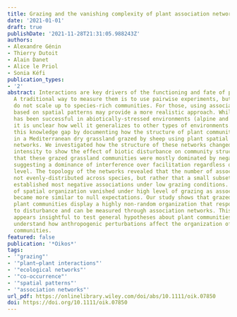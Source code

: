 ```yaml
---
title: Grazing and the vanishing complexity of plant association networks in grasslands
date: '2021-01-01'
draft: true
publishDate: '2021-11-28T21:31:05.988243Z'
authors:
- Alexandre Génin
- Thierry Dutoit
- Alain Danet
- Alice le Priol
- Sonia Kéfi
publication_types:
- '2'
abstract: Interactions are key drivers of the functioning and fate of plant communities.
  A traditional way to measure them is to use pairwise experiments, but such experiments
  do not scale up to species-rich communities. For those, using association networks
  based on spatial patterns may provide a more realistic approach. While this method
  has been successful in abiotically-stressed environments (alpine and arid ecosystems),
  it is unclear how well it generalizes to other types of environments. We help fill
  this knowledge gap by documenting how the structure of plant communities changes
  in a Mediterranean dry grassland grazed by sheep using plant spatial association
  networks. We investigated how the structure of these networks changed with grazing
  intensity to show the effect of biotic disturbance on community structure. We found
  that these grazed grassland communities were mostly dominated by negative associations,
  suggesting a dominance of interference over facilitation regardless of the disturbance
  level. The topology of the networks revealed that the number of associations were
  not evenly-distributed across species, but rather that a small subset of species
  established most negative associations under low grazing conditions. All these aspects
  of spatial organization vanished under high level of grazing as association networks
  became more similar to null expectations. Our study shows that grazed herbaceous
  plant communities display a highly non-random organization that responds strongly
  to disturbance and can be measured through association networks. This approach thus
  appears insightful to test general hypotheses about plant communities, and in particular
  understand how anthropogenic perturbations affect the organization of ecological
  communities.
featured: false
publication: '*Oikos*'
tags:
- '"grazing"'
- '"plant–plant interactions"'
- '"ecological networks"'
- '"co-occurrence"'
- '"spatial patterns"'
- '"association networks"'
url_pdf: https://onlinelibrary.wiley.com/doi/abs/10.1111/oik.07850
doi: https://doi.org/10.1111/oik.07850
---
```



